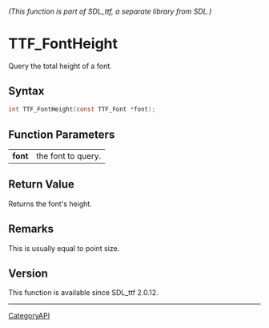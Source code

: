 ###### (This function is part of SDL_ttf, a separate library from SDL.)
# TTF_FontHeight

Query the total height of a font.

## Syntax

```c
int TTF_FontHeight(const TTF_Font *font);

```

## Function Parameters

|              |                    |
| ------------ | ------------------ |
| **font**     | the font to query. |

## Return Value

Returns the font's height.

## Remarks

This is usually equal to point size.

## Version

This function is available since SDL_ttf 2.0.12.

----
[CategoryAPI](CategoryAPI.md)
